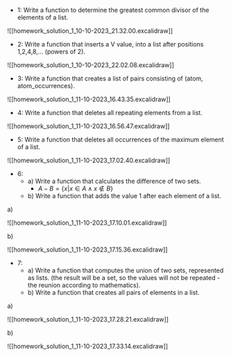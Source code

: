 - 1: Write a function to determine the greatest common divisor of the elements of a list.

![[homework_solution_1_10-10-2023_21.32.00.excalidraw]]

- 2: Write a function that inserts a V value, into a list after positions 1,2,4,8,... (powers of 2).

![[homework_solution_1_10-10-2023_22.02.08.excalidraw]]

- 3: Write a function that creates a list of pairs consisting of (atom, atom_occurrences).

![[homework_solution_1_11-10-2023_16.43.35.excalidraw]]

- 4: Write a function that deletes all repeating elements from a list.

![[homework_solution_1_11-10-2023_16.56.47.excalidraw]]

- 5: Write a function that deletes all occurrences of the maximum element of a list.

![[homework_solution_1_11-10-2023_17.02.40.excalidraw]]

- 6:
	- a) Write a function that calculates the difference of two sets.
		- $A - B = \{x | x \in A \land x \notin B\}$
	- b) Write a function that adds the value 1 after each element of a list.

a)

![[homework_solution_1_11-10-2023_17.10.01.excalidraw]]

b)

![[homework_solution_1_11-10-2023_17.15.36.excalidraw]]

- 7:
	- a) Write a function that computes the union of two sets, represented as lists. (the result will be a set, so the values will not be repeated - the reunion according to mathematics).
	- b) Write a function that creates all pairs of elements in a list.

a)

![[homework_solution_1_11-10-2023_17.28.21.excalidraw]]

b)

![[homework_solution_1_11-10-2023_17.33.14.excalidraw]]
